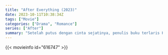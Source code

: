 ```yaml
---
title: "After Everything (2023)"
date: 2023-10-11T10:38:34Z
tags: ["Movie"]
categories: ["Drama", "Romance"]
series: ["After"]
summary: "Setelah putus dengan cinta sejatinya, penulis buku terlaris Hardin Scott melakukan perjalanan ke Portugal dalam upaya menebus perilaku masa lalunya."
---
```


  <mux-player stream-type="on-demand"
  src="https://kp3d-my.sharepoint.com/personal/ryoo_kp3d_onmicrosoft_com/_layouts/15/download.aspx?share=Ef_4619ndRpHi5SOrhhwGZEBVYL3I52TVQhOLjfcBTGBMA" metadata-video-title="After Everything (2023)" prefer-playback="mse" controls>
 
  </mux-player>
  

{{< movieinfo id="616747" >}}

  <script src="https://cdn.jsdelivr.net/npm/@mux/mux-player"></script>
  
   <script type="application/ld+json">
 {
  "@context": "https://schema.org/",
  "@type": "VideoObject",
  "name": "After Everything (2023)",
  "contentUrl": "https://stream.mux.com/dQGNHDaSBQpHymoyQEHGK2gea600kCyg73ohyc7qeo6c.m3u8",
  "thumbnailUrl": "https://www.themoviedb.org/t/p/original/o1ThjWZn2TbXXZu7g3YZXGk05CI.jpg?width=314&fit_mode=preserve&time=25",
  "uploadDate": "2023-10-11T10:38:34Z",
}

</script>